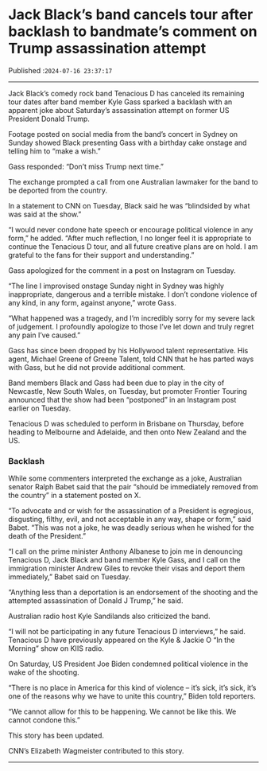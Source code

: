 # Jack Black’s band cancels tour after backlash to bandmate’s comment on Trump assassination attempt

Published :`2024-07-16 23:37:17`

---

Jack Black’s comedy rock band Tenacious D has canceled its remaining tour dates after band member Kyle Gass sparked a backlash with an apparent joke about Saturday’s assassination attempt on former US President Donald Trump.

Footage posted on social media from the band’s concert in Sydney on Sunday showed Black presenting Gass with a birthday cake onstage and telling him to “make a wish.”

Gass responded: “Don’t miss Trump next time.”

The exchange prompted a call from one Australian lawmaker for the band to be deported from the country.

In a statement to CNN on Tuesday, Black said he was “blindsided by what was said at the show.”

“I would never condone hate speech or encourage political violence in any form,” he added. “After much reflection, I no longer feel it is appropriate to continue the Tenacious D tour, and all future creative plans are on hold. I am grateful to the fans for their support and understanding.”

Gass apologized for the comment in a post on Instagram on Tuesday.

“The line I improvised onstage Sunday night in Sydney was highly inappropriate, dangerous and a terrible mistake. I don’t condone violence of any kind, in any form, against anyone,” wrote Gass.

“What happened was a tragedy, and I’m incredibly sorry for my severe lack of judgement. I profoundly apologize to those I’ve let down and truly regret any pain I’ve caused.”

Gass has since been dropped by his Hollywood talent representative. His agent, Michael Greene of Greene Talent, told CNN that he has parted ways with Gass, but he did not provide additional comment.

Band members Black and Gass had been due to play in the city of Newcastle, New South Wales, on Tuesday, but promoter Frontier Touring announced that the show had been “postponed” in an Instagram post earlier on Tuesday.

Tenacious D was scheduled to perform in Brisbane on Thursday, before heading to Melbourne and Adelaide, and then onto New Zealand and the US.

### Backlash

While some commenters interpreted the exchange as a joke, Australian senator Ralph Babet said that the pair “should be immediately removed from the country” in a statement posted on X.

“To advocate and or wish for the assassination of a President is egregious, disgusting, filthy, evil, and not acceptable in any way, shape or form,” said Babet. “This was not a joke, he was deadly serious when he wished for the death of the President.”

“I call on the prime minister Anthony Albanese to join me in denouncing Tenacious D, Jack Black and band member Kyle Gass, and I call on the immigration minister Andrew Giles to revoke their visas and deport them immediately,” Babet said on Tuesday.

“Anything less than a deportation is an endorsement of the shooting and the attempted assassination of Donald J Trump,” he said.

Australian radio host Kyle Sandilands also criticized the band.

“I will not be participating in any future Tenacious D interviews,” he said. Tenacious D have previously appeared on the Kyle & Jackie O “In the Morning” show on KIIS radio.

On Saturday, US President Joe Biden condemned political violence in the wake of the shooting.

“There is no place in America for this kind of violence – it’s sick, it’s sick, it’s one of the reasons why we have to unite this country,” Biden told reporters.

“We cannot allow for this to be happening. We cannot be like this. We cannot condone this.”

This story has been updated.

CNN’s Elizabeth Wagmeister contributed to this story.

---

